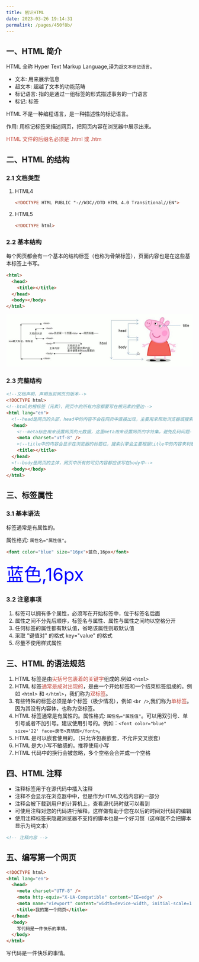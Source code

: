 ```yaml
---
title: 初识HTML
date: 2023-03-26 19:14:31
permalink: /pages/450f8b/
---
```


## 一、HTML 简介

HTML 全称 Hyper Text Markup Language,译为`超文本标记语言`。

- 文本: 用来展示信息
- 超文本: 超越了文本的功能范畴
- 标记语言: 指的是通过一组标签的形式描述事务的一门语言
- 标记: 标签

HTML 不是一种编程语言，是一种描述性的标记语言。

作用: 用标记标签来描述网页，把网页内容在浏览器中展示出来。

<font color="#C3463A">HTML 文件的后缀名必须是 .html 或 .htm</font>

## 二、HTML 的结构

### 2.1 文档类型

1. HTML4
    ```html
    <!DOCTYPE HTML PUBLIC "-//W3C//DTD HTML 4.0 Transitional//EN">
    ```
2. HTML5
    ```html
    <!DOCTYPE html>
    ```

### 2.2 基本结构

每个网页都会有一个基本的结构标签（也称为骨架标签），页面内容也是在这些基本标签上书写。

```html
<html>
  <head>
    <title></title>
  </head>
  <body></body>
</html>
```

![](/img/html/HTML%20基本结构.jpg)

### 2.3 完整结构

```html
<!--文档声明，声明当前网页的版本-->
<!DOCTYPE html>
<!--html的根标签（元素），网页中的所有内容都要写在根元素的里边-->
<html lang="en">
  <!--head是网页的头部，head中的内容不会在网页中直接出现，主要用来帮助浏览器或搜索引擎来解析网页-->
  <head>
    <!--meta标签用来设置网页的元数据，这里meta用来设置网页的字符集，避免乱码问题-->
    <meta charset="utf-8" />
    <!--title中的内容会显示在浏览器的标题栏，搜索引擎会主要根据title中的内容来判断网页的主要内容-->
    <title></title>
  </head>
  <!--body是网页的主体，网页中所有的可见内容都应该写在body中-->
  <body></body>
</html>
```

## 三、标签属性

### 3.1 基本语法

标签通常是有属性的。

属性格式: `属性名="属性值"`。

```html
<font color="blue" size="16px">蓝色,16px</font>
```

<output>
  <font color="blue" size="16px">蓝色,16px</font>
</output>

### 3.2 注意事项

1. 标签可以拥有多个属性，必须写在开始标签中，位于标签名后面
2. 属性之间不分先后顺序，标签名与属性、属性与属性之间均以空格分开
3. 任何标签的属性都有默认值，省略该属性则取默认值
4. 采取 "键值对" 的格式 key="value" 的格式
5. 尽量不使用样式属性

## 三、HTML 的语法规范

1. HTML 标签是由<font color="#C3463A">尖括号包裹着的关键字</font>组成的.例如 `<html>`
2. HTML 标签<font color="#C3463A">通常是成对出现的</font>，是由一个开始标签和一个结束标签组成的。例如 `<html>` 和 `</html>`，我们称为<font color="#C3463A">双标签</font>。
3. 有些特殊的标签必须是单个标签（极少情况），例如 `<br />`,我们称为<font color="#C3463A">单标签</font>。因为其没有内容体，也称为空标签。
4. HTML 标签通常是有属性的。属性格式: `属性名="属性值"`。可以用双引号、单引号或者不加引号。建议使用引号的。例如：`<font color="blue" size='22' face=隶书>真晴朗</font>`。
5. HTML 是可以嵌套使用的。（只允许包裹嵌套，不允许交叉嵌套）
6. HTML 是大小写不敏感的。推荐使用小写
7. HTML 代码中的换行会被忽略，多个空格会合并成一个空格

## 四、HTML 注释

- 注释标签用于在源代码中插入注释
- 注释不会显示在浏览器中中，但是作为HTML文档内容的一部分
- 注释会被下载到用户的计算机上，查看源代码时就可以看到
- 可使用注释对您的代码进行解释，这样做有助于您在以后的时间对代码的编辑
- 使用注释标签来隐藏浏览器不支持的脚本也是一个好习惯（这样就不会把脚本显示为纯文本）

```html
<!-- 注释内容 -->
```

## 五、编写第一个网页

```html
<!DOCTYPE html>
<html lang="en">
  <head>
    <meta charset="UTF-8" />
    <meta http-equiv="X-UA-Compatible" content="IE=edge" />
    <meta name="viewport" content="width=device-width, initial-scale=1.0" />
    <title>我的第一个网页</title>
  </head>
  <body>
    写代码是一件快乐的事情。
  </body>
</html>
```

<output>
  写代码是一件快乐的事情。
</output>